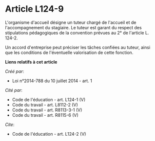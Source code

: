 # Article L124-9

L'organisme d'accueil désigne un tuteur chargé de l'accueil et de l'accompagnement du stagiaire. Le tuteur est garant du
respect des stipulations pédagogiques de la convention prévues au 2° de l'article L. 124-2. 

Un accord d'entreprise peut préciser les tâches confiées au tuteur, ainsi que les conditions de l'éventuelle valorisation de
cette fonction.

**Liens relatifs à cet article**

_Créé par_:

  - Loi n°2014-788 du 10 juillet 2014 - art. 1

_Cité par_:

  - Code de l'éducation - art. L124-1 (V)
  - Code du travail - art. L8112-2 (V)
  - Code du travail - art. R8113-3-1 (V)
  - Code du travail - art. R8115-6 (V)

_Cite_:

  - Code de l'éducation - art. L124-2 (V)
